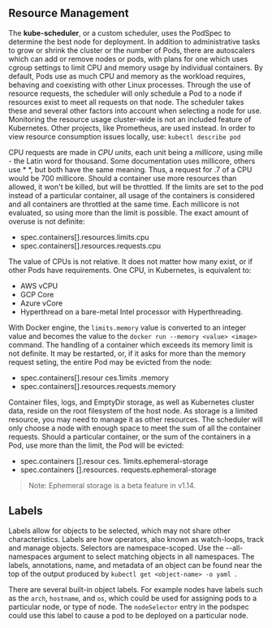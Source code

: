 ## Resource Management

The **kube-scheduler**, or a custom scheduler, uses the PodSpec to determine the best node for deployment. In addition to administrative tasks to grow or shrink the cluster or the number of Pods, there are autoscalers which can add or remove nodes or pods, with plans for one which uses cgroup settings to limit CPU and memory usage by individual containers. By default, Pods use as much CPU and memory as the workload requires, behaving and coexisting with other Linux processes. Through the use of resource requests, the scheduler will only schedule a Pod to a node if resources exist to meet all requests on that node. The scheduler takes these and several other factors into account when selecting a node for use. Monitoring the resource usage cluster-wide is not an included feature of Kubernetes. Other projects, like Prometheus, are used instead. In order to view resource consumption issues locally, use: `kubectl describe pod`

CPU requests are made in *CPU units*, each unit being a *millicore*, using mille - the Latin word for thousand. Some documentation uses
millicore, others use * *, but both have the same meaning. Thus, a request for .7 of a CPU would be 700 millicore. Should a container use more resources than allowed, it won't be killed, but will be throttled. If the limits are set to the pod instead of a particular container, all usage of the containers is considered and all containers are throttled at the same time. Each millicore is not evaluated, so using more than the limit is possible. The exact amount of overuse is not definite:
- spec.containers[].resources.limits.cpu
- spec.containers[].resources.requests.cpu

The value of CPUs is not relative. It does not matter how many exist, or if other Pods have requirements. One CPU, in Kubernetes, is
equivalent to:
- AWS vCPU
- GCP Core
- Azure vCore
- Hyperthread on a bare-metal Intel processor with Hyperthreading.

With Docker engine, the `limits.memory` value is converted to an integer value and becomes the value to the `docker run --memory <value> <image>` command. The handling of a container which exceeds its memory limit is not definite. It may be restarted, or, if it asks for more than the memory request seting, the entire Pod may be evicted from the node:
- spec.containers[].resour ces.1imits .memory
- spec.containers[].resources.requests.memory

Container files, logs, and EmptyDir storage, as well as Kubernetes cluster data, reside on the root filesystem of the host node. As storage is a limited resource, you may need to manage it as other resources. The scheduler will only choose a node with enough space to meet the sum of all the container requests. Should a particular container, or the sum of the containers in a Pod, use more than the limit, the Pod will be evicted:
- spec.containers [].resour ces. 1imits.ephemeral-storage
- spec.containers [].resources. requests.ephemeral-storage

> Note: Ephemeral storage is a beta feature in v1.14.

## Labels

Labels allow for objects to be selected, which may not share other characteristics. Labels are how operators, also known as watch-loops, track and manage objects. Selectors are namespace-scoped. Use the --all-namespaces argument to select matching objects in all namespaces.
The labels, annotations, name, and metadata of an object can be found near the top of the output produced by `kubectl get <object-name> -o yaml `.

There are several built-in object labels. For example nodes have labels such as the `arch`, `hostname`, and `os`, which could be used for assigning pods to a particular node, or type of node. The `nodeSelector` entry in the podspec could use this label to cause a pod to be deployed on a particular node.
